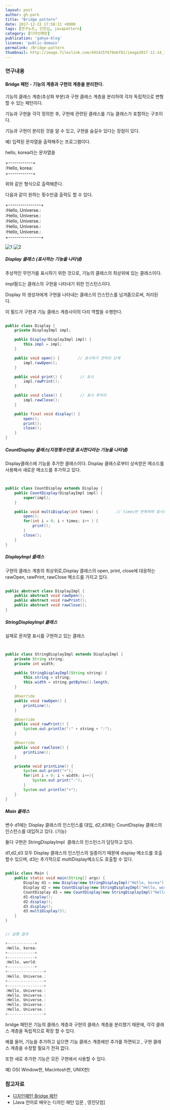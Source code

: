 ```yaml
---
layout: post
author: gh.park
title: "Bridge pattern"
date: 2017-12-22 17:58:11 +0900
tags: [연구노트, 인턴십, javapattern]
category: [디자인패턴]
publication: 'gahye-blog'
license: 'public-domain'
permalink: /Bridge-pattern
thumbnail: http://image.fileslink.com/491415f678ebf81/image2017-12-14_16-13-1.png
---
```


### 연구내용

#### Bridge 패턴 - 기능의 계층과 구현의 계층을 분리한다.
기능의 클래스 계층(추상화 부분)과 구현 클래스 계층을 분리하여 각자 독립적으로 변형할 수 있는 패턴이다.

기능과 구현을 각각 정의한 후, 구현에 관련된 클래스를 기능 클래스가 포함하는 구조이다.

기능과 구현이 분리된 것을 알 수 있고, 구현을 숨길수 있다는 장점이 있다.



예) 입력된 문자열을 출력해주는 프로그램이다.

hello, korea라는 문자열을

+------------+
<br>
:Hello, korea:
<br>
+------------+

위와 같은 형식으로 출력해준다.

다음과 같이 원하는 횟수만큼 출력도 할 수 있다.

+----------------+
<br>
:Hello, Universe.:
<br>
:Hello, Universe.:
<br>
:Hello, Universe.:
<br>
:Hello, Universe.:
<br>
:Hello, Universe.:
<br>
+----------------+

![1](http://image.fileslink.com/491415f678ebf81/image2017-12-14_16-13-1.png)
![2](http://image.fileslink.com/491415f691939ab/image2017-12-13_18-27-26.png)


##### Display 클래스 (표시하는 기능을 나타냄) 
추상적인 무언가를 표시하기 위한 것으로, 기능의 클래스의 최상위에 있는 클래스이다. 

impl필드는 클래스의 구현을 나타내기 위한 인스턴스이다. 

Display 의 생성자에게 구현을 나타내는 클래스의 인스턴스를 넘겨줌으로써, 처리된다. 

이 필드가 구현과 기능 클래스 계층사이의 다리 역할을 수행한다. 


```java

public class Display {
    private DisplayImpl impl;

    public Display(DisplayImpl impl) {
        this.impl = impl;
    }

    public void open() {        // 표시하기 전처리 단계
        impl.rawOpen();
    }

    public void print() {        // 표시
        impl.rawPrint();
    }

    public void close() {        // 표시 후처리
        impl.rawClose();
    }

    public final void display() {
        open();
        print();
        close();
    }
}

```

##### CountDisplay 클래스(지정횟수만큼 표시한다라는 기능을 나타냄)
Display클래스에 기능을 추가한 클래스이다. Display 클래스로부터 상속받은 메소드를 사용해서 새로운 메소드를 추가하고 있다. 


```java


public class CountDisplay extends Display {
    public CountDisplay(DisplayImpl impl) {
        super(impl);
    }

    public void multiDisplay(int times) {        // times번 반복하여 표시한다.
        open();
        for(int i = 0; i < times; i++ ) {
            print();
        }
        close();
    }
}

```

##### DisplayImpl 클래스

구현의 클래스 계층의 최상위로,Display 클래스의 open, print, close에 대응하는 rawOpen, rawPrint, rawClose 메소드를 가지고 있다.

```java

public abstract class DisplayImpl {
    public abstract void rawOpen();
    public abstract void rawPrint();
    public abstract void rawClose();
}

```

##### StringDisplayImpl 클래스
실제로 문자열 표시를 구현하고 있는 클래스

```java


public class StringDisplayImpl extends DisplayImpl {
    private String string;
    private int width;

    public StringDisplayImpl(String string) {
        this.string = string;
        this.width = string.getBytes().length;
    }

    @Override
    public void rawOpen() {
        printLine();
    }

    @Override
    public void rawPrint() {
        System.out.println(":" + string + ":");
    }

    @Override
    public void rawClose() {
        printLine();
    }

    private void printLine() {
        System.out.print("+");
        for(int i = 0; i < width; i++){
            System.out.print("-");
        }
        System.out.println("+");
    }
}

```

##### Main 클래스
변수 d1에는 Display 클래스의 인스턴스를 대입, d2,d3에는 CountDisplay 클래스의 인스턴스를 대입하고 있다. (기능)  

둘다 구현은 StringDisplayImpl  클래스의 인스턴스가 담당하고 있다. 

d1,d2,d3 모두 Display 클래스의 인스턴스의 일종이기 때문에 display 메소드를 호출할수 있으며, d3는 추가적으로 multiDisplay메소드도 호출할 수 있다. 

```java

public class Main {
    public static void main(String[] args) {
        Display d1 = new Display(new StringDisplayImpl("Hello, korea"));
        Display d2 = new CountDisplay(new StringDisplayImpl("Hello, world"));
        CountDisplay d3 = new CountDisplay(new StringDisplayImpl("Hello, Universe."));
        d1.display();
        d2.display();
        d3.display();
        d3.multiDisplay(5);
    }
}


// 실행 결과

+------------+
:Hello, korea:
+------------+
+------------+
:Hello, world:
+------------+
+----------------+
:Hello, Universe.:
+----------------+
+----------------+
:Hello, Universe.:
:Hello, Universe.:
:Hello, Universe.:
:Hello, Universe.:
:Hello, Universe.:
+----------------+

```


bridge 패턴은 기능의 클래스 계층과 구현의 클래스 계층을 분리했기 때문에, 각각 클래스 계층을 독립적으로 확장 할 수 있다. 

예를 들어, 기능을 추가하고 싶으면 기능 클래스 계층에만 추가를 하면되고 , 구현 클래스 계층을 수정할 필요가 전혀 없다. 

또한 새로 추가한 기능은 모든 구현에서 사용할 수 있다. 

예) OS( Window판, Macintosh판, UNIX판) 


### 참고자료
* [디자인패턴 Bridge 패턴]( http://showmiso.tistory.com/121 )
* [Java 언어로 배우는 디자인 패턴 입문 , 영진닷컴]
